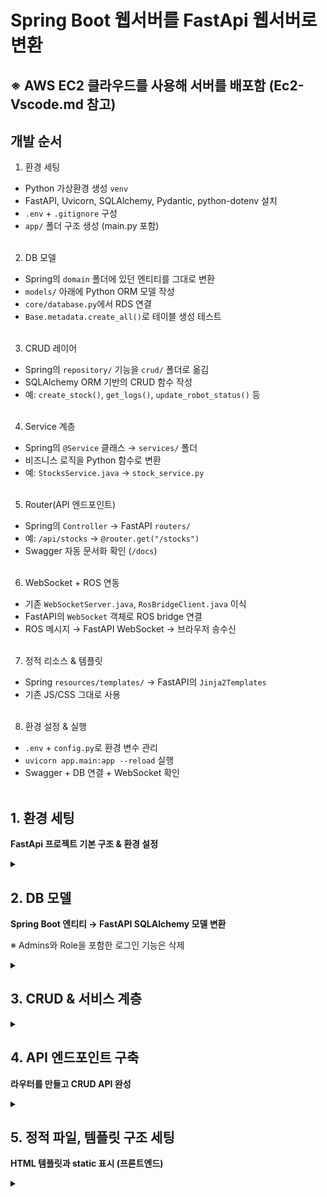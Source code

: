 # Spring Boot 웹서버를 FastApi 웹서버로 변환

## **※ AWS EC2 클라우드를 사용해 서버를 배포함 (Ec2-Vscode.md 참고)**

## 개발 순서

1. 환경 세팅
- Python 가상환경 생성 `venv`
- FastAPI, Uvicorn, SQLAlchemy, Pydantic, python-dotenv 설치
- `.env` + `.gitignore` 구성
- `app/` 폴더 구조 생성 (main.py 포함)
<br><br>

2. DB 모델
- Spring의 `domain` 폴더에 있던 엔티티를 그대로 변환
- `models/` 아래에 Python ORM 모델 작성
- `core/database.py`에서 RDS 연결
- `Base.metadata.create_all()`로 테이블 생성 테스트
<br><br>

3. CRUD 레이어
- Spring의 `repository/` 기능을 `crud/` 폴더로 옮김
- SQLAlchemy ORM 기반의 CRUD 함수 작성
- 예: `create_stock()`, `get_logs()`, `update_robot_status()` 등
<br><br>

4. Service 계층
- Spring의 `@Service` 클래스 → `services/` 폴더
- 비즈니스 로직을 Python 함수로 변환
- 예: `StocksService.java` → `stock_service.py`
<br><br>

5. Router(API 엔드포인트)
- Spring의 `Controller` → FastAPI `routers/`
- 예: `/api/stocks` → `@router.get("/stocks")`
- Swagger 자동 문서화 확인 (`/docs`)
<br><br>

6. WebSocket + ROS 연동
- 기존 `WebSocketServer.java`, `RosBridgeClient.java` 이식
- FastAPI의 `WebSocket` 객체로 ROS bridge 연결
- ROS 메시지 → FastAPI WebSocket → 브라우저 송수신
<br><br>

7. 정적 리소스 & 템플릿
- Spring `resources/templates/` → FastAPI의 `Jinja2Templates`
- 기존 JS/CSS 그대로 사용
<br><br>

8. 환경 설정 & 실행
- `.env` + `config.py`로 환경 변수 관리
- `uvicorn app.main:app --reload` 실행
- Swagger + DB 연결 + WebSocket 확인
<br><br>

## 1. 환경 세팅

**FastApi 프로젝트 기본 구조 & 환경 설정**

<details>
<summary></summary>
<div markdown="1">

### 기본 폴더 구조
```markdown
WMS_FastApi/
│
├── .env
├── .gitignore
├── requirements.txt
├── README.md
│
└── app/
    ├── main.py
    │
    ├── core/
    │   ├── __init__.py
    │   ├── config.py
    │   └── database.py
    │
    ├── models/
    │   └── __init__.py
    │
    ├── crud/
    │   └── __init__.py
    │
    ├── services/
    │   └── __init__.py
    │
    ├── routers/
    │   └── __init__.py
    │
    ├── schemas/
    │   └── __init__.py
    │
    ├── websocket/
    │   └── __init__.py
    │
    ├── templates/
    └── static/
```
---
### .gitignore

**가상환경, 캐시, 민감파일 제외**

```gitignore
# Python bytecode
__pycache__/
*.py[cod]
*$py.class

# Virtual environment
wms/
venv/
.env

# VS Code
.vscode/

# Logs
*.log

# OS
.DS_Store
Thumbs.db

# SQLite (필요시 제외)
*.db
```
---
### requirements.txt

**FastApi 서버 구동에 필요한 패키지 (MySql 기준)**

```txt
fastapi
uvicorn
sqlalchemy
pydantic==1.10.24    # 버전 1로 설치 해야함
python-dotenv
alembic
passlib[bcrypt]
python-multipart
requests
mysqlclient
jinja2
```

| 패키지 | 설명 |
|--------|-----|
| `fastapi` | FastAPI 웹 프레임워크 |
| `uvicorn` | ASGI 서버 (FastAPI 실행) |
| `sqlalchemy` | ORM |
| `pydantic` | FastAPI의 데이터 검증 라이브러리 (fastapi가 의존) |
| `python-dotenv` | .env 파일 환경 변수 처리 |
| `alembic` | SQLAlchemy 기반 DB 마이그레이션 |
| `passlib[bcrypt]` | 비밀번호 해시 암호화 (bcrypt 포함) |
| `python-multipart` | 파일 업로드 처리 |
| `requests` | HTTP 요청 라이브러리 |
| `mysqlclient` | MySQL 드라이버 |
| `jinja2` | 템플릿 엔진 |

---
### .env

**RDS 접속 정보 (초기는 더미 값)**

```bash
DB_USER=root
DB_PASSWORD=password
DB_HOST=db-host.rds.amazonaws.com
DB_PORT=3306
DB_NAME=wms
SERVER_PORT=8000
DEBUG=True
```
---
### app/care/config.py

**환경 변수 로딩 및 전역 설정 파일**

**`.env`를 Python에서 사용할 수 있게 함**

```python
from pydantic import BaseSettings

class Settings(BaseSettings):
    DB_USER: str
    DB_PASSWORD: str
    DB_HOST: str
    DB_PORT: int
    DB_NAME: str
    SERVER_PORT: int
    DEBUG: bool = True

    class Config:
        env_file = ".env"

settings = Settings()
```
---
### app/core/database.py

**SQLAlchemy 연결 세팅**

- Spring `application.properties` + `JpaConfig` 대체

```python
from sqlalchemy import create_engine
from sqlalchemy.orm import sessionmaker, declarative_base
from app.core.config import settings

DB_URL = (
    f"mysql+mysqlclient://{settings.DB_USER}:{settings.DB_PASSWORD}"
    f"@{settings.DB_HOST}:{settings.DB_PORT}/{settings.DB_NAME}"
)

engine = create_engine(DB_URL, pool_pre_ping=True)
SessionLocal = sessionmaker(autocommit=False, autoflush=False, bind=engine)
Base = declarative_base()
```
---
### app/main.py

**FastApi 메인**

- Spring의 `Application.java` 대체

```python
from fastapi import FastAPI
from app.core.config import settings

app = FastAPI(title="WMS FastAPI Server", debug=settings.DEBUG)

@app.get("/")
def root():
    return {"message": "FastAPI 서버 실행"}
```
---
### 실행 확인

1. 시스템 패키지 설치
```bash
sudo apt update

sudo apt install -y pkg-config default-libmysqlclient-dev build-essential
```
2. 가상환경 활성화
```bash
source wms/bin/activate
```
3. 패키지 설치
```bash
python -m pip install -r requirements.txt    # 패키지 설치

python -m pip freeze > requirements.txt    # 패키지 설치 후 패키지 버전 추가
```
4. 기본 폴더 생성
```bash
mkdir -p app/core app/models app/schemas app/crud app/routers app/services app/utils app/templates app/static
```
5. 서버 실행
```bash
uvicorn app.main:app --reload
```
</div></details>

## 2. DB 모델

**Spring Boot 엔티티 → FastAPI SQLAlchemy 모델 변환**

※ Admins와 Role을 포함한 로그인 기능은 삭제

<details>
<summary></summary>
<div markdown="1">

- `Base` 상속 → SQLAlchemy 모델 기본 구조

- `__tablename__` → DB 테이블 이름

- `unique=True` → 중복 방지

- `nullable` → 필수 입력 여부

### app/models/log.py

```python
from sqlalchemy import Column, Integer, String, BigInteger, DateTime
from app.core.database import Base  # SQLAlchemy Base 클래스, 모든 모델은 이 클래스를 상속해야 함

class Log(Base):
    
    __tablename__ = "log"  # DB 테이블명 지정

    # 고유 ID, 자동 증가
    id = Column(BigInteger, primary_key=True, autoincrement=True)

    # 로봇 관련 정보
    robot_name = Column(String, nullable=False)  # 로봇 이름
    robot_ip = Column(String, nullable=True)     # 로봇 IP 주소 (옵션)

    # 핀 관련 정보
    pin_name = Column(String, nullable=False)    # 핀 이름
    pin_coords = Column(String, nullable=True)   # 핀 좌표 (옵션)

    # 제품 관련 정보
    product_name = Column(String, nullable=False)  # 제품 이름
    product_id = Column(BigInteger, nullable=True) # 제품 고유 ID (옵션)
    quantity = Column(Integer, nullable=False)     # 수량

    # 작업 관련 정보
    action = Column(String, nullable=False)    # 수행된 작업/행동
    operator = Column(String, nullable=True)   # 작업자 이름 (옵션)
    
    # 이벤트 발생 시간
    timestamp = Column(DateTime, nullable=False)  # 로그 발생 시각
```
---
### app/models/robot.py

```python
from sqlalchemy import Column, String, BigInteger
from app.core.database import Base  # SQLAlchemy Base 클래스, 모든 모델은 이 클래스를 상속해야 함

class Robot(Base):

    __tablename__ = "robot"  # DB 테이블명 지정

    # 고유 ID, 자동 증가
    id = Column(BigInteger, primary_key=True, autoincrement=True)

    # 로봇 이름
    name = Column(String, nullable=False, unique=True)  # 필수, 중복 불가

    # 로봇 IP 주소
    ip = Column(String, nullable=False)  # 필수, 네트워크 연결용
```
---
### app/models/category.py

```python
from sqlalchemy import Column, String, BigInteger
from app.core.database import Base  # SQLAlchemy Base 클래스, 모든 모델은 이 클래스를 상속해야 함

class Category(Base):

    __tablename__ = "category"  # DB 테이블명 지정

    # 고유 ID, 자동 증가
    id = Column(BigInteger, primary_key=True, autoincrement=True)

    # 카테고리 이름
    name = Column(String, nullable=False, unique=True)  # 필수, 중복 불가
```
---
### app/models/pin.py

```python
from sqlalchemy import Column, String, BigInteger
from app.core.database import Base  # SQLAlchemy Base 클래스, 모든 모델은 이 클래스를 상속해야 함

class Pin(Base):

    __tablename__ = "pin"  # DB 테이블명 지정

    # 고유 ID, 자동 증가
    id = Column(BigInteger, primary_key=True, autoincrement=True)

    # 핀 이름
    name = Column(String, nullable=False, unique=True)  # 필수, 중복 불가

    # 핀 좌표
    coords = Column(String, nullable=True)  # "x,y" 형태, 옵션 필드
```
---
### app/models/stocks.py

```python
from sqlalchemy import Column, String, Integer, BigInteger
from app.core.database import Base  # SQLAlchemy Base 클래스, 모든 모델은 이 클래스를 상속해야 함

class Stocks(Base):

    __tablename__ = "stocks"  # DB 테이블명 지정

    # 고유 ID, 자동 증가
    id = Column(BigInteger, primary_key=True, autoincrement=True)

    # 제품 이름
    name = Column(String, nullable=False)  # 필수 입력

    # 카테고리 정보
    category = Column(String, nullable=False)  # Category 이름 참조 (외래키로 연결 가능)

    # 핀 정보
    pin = Column(String, nullable=False)       # Pin 이름 참조 (외래키로 연결 가능)

    # 수량
    quantity = Column(Integer, nullable=False)  # 필수 입력
```
</div></details>

## 3. CRUD & 서비스 계층

<details>
<summary></summary>
<div markdown="1">

### CRUD 스켈레톤 `app/crud/`

`app/crud/log_crud.py`

```python
from sqlalchemy.orm import Session
from app.models.log import Log

# CREATE 새로운 로그 데이터 추가
def create_log(db: Session, log_data: dict):
    log = Log(**log_data)     # 전달받은 데이터(dict)를 Log 객체로 변환
    db.add(log)               # 세션에 추가
    db.commit()               # 변경사항 저장
    db.refresh(log)           # DB 반영된 최신 데이터로 갱신
    return log


# READ 특정 로그 ID로 조회
def get_log(db: Session, log_id: int):
    return db.query(Log).filter(Log.id == log_id).first()


# READ-ALL 전체 로그 또는 일부 로그 목록 조회
def get_logs(db: Session, skip: int = 0, limit: int = 100):   # skip: 건너뛸 수, limit: 최대 조회 수
    return db.query(Log).offset(skip).limit(limit).all()


# UPDATE 로그 데이터 수정
def update_log(db: Session, log_id: int, update_data: dict):
    log = db.query(Log).filter(Log.id == log_id).first()
    if not log:
        return None

    for key, value in update_data.items():   # 전달받은 필드만 업데이트
        setattr(log, key, value)

    db.commit()        # 변경사항 저장
    db.refresh(log)    # 최신 상태로 갱신
    return log


# DELETE 로그 데이터 삭제
def delete_log(db: Session, log_id: int):
    log = db.query(Log).filter(Log.id == log_id).first()
    if not log:
        return None

    db.delete(log)     # 세션에서 삭제
    db.commit()        # 실제 DB에 반영
    return log
```

**같은 방식으로 `Robot`, `Pin`, `Category`, `Stock` CRUD도 각각 생성**

---
### 서비스 계층 `app/services/`
- CRUD 호출
- 비지니스 로직 처리 (재고 수량 업데이트, 입/출고 처리, 로봇 상태 확인 등)

```python
from sqlalchemy.orm import Session
from app.crud import log_crud
from app.models.log import Log

class LogService:
    
    def __init__(self, db: Session):
        self.db = db  # 데이터베이스 세션 주입 (DI 방식)

    # CREATE 로그 생성
    def create_log_entry(self, robot_name: str, pin_name: str, product_name: str,
                         quantity: int, action: str, timestamp):
        log = Log(
            robot_name=robot_name,
            pin_name=pin_name,
            product_name=product_name,
            quantity=quantity,
            action=action,
            timestamp=timestamp
        )
        return log_crud.create_log(self.db, log)

    # READ 전체 로그 조회
    def list_logs(self, skip: int = 0, limit: int = 100):
        return log_crud.get_logs(self.db, skip, limit)
```

**같은 방식으로 `Robot`, `Pin`, `Category`, `Stock` service도 각각 생성**

---
### CRUD + Service 테스트

1. `.enc`에 RDS 정보 입력
2. `main.py`에서 DB 세션 생성 후 테스트
3. 샘플 데이터를 생성하고 반환되는지 확인

```python
# app/main.py
from fastapi import Depends
from sqlalchemy.orm import Session
from app.core.database import SessionLocal
from app.services.log_service import LogService

def get_db():
    db = SessionLocal()
    try:
        yield db
    finally:
        db.close()

@app.get("/test_logs")
def test_logs(db: Session = Depends(get_db)):
    service = LogService(db)
    return service.list_logs()
```

- `uvicorn app.main:app --reload` 후 `/test_logs` 접속

- DB 연결 확인 가능 : `[]`출력 확인

</div></details>

## 4. API 엔드포인트 구축

**라우터를 만들고 CRUD API 완성**

<details>
<summary></summary>
<div markdown="1">

### `schemas/log_schema.py`

- API 요청/응답 구조 정의

```python
from pydantic import BaseModel
from datetime import datetime
from typing import Optional


# 기본 로그 데이터 스키마 (공통 필드 정의)
class LogBase(BaseModel):
    # 로봇 관련 정보
    robot_name: str                      # 로봇 이름
    robot_ip: Optional[str] = None       # 로봇 IP 주소 (옵션)

    # 핀 관련 정보
    pin_name: str                        # 핀 이름
    pin_coords: Optional[str] = None     # 핀 좌표 (옵션)

    # 카테고리 및 제품 관련 정보
    category_name: str                   # 카테고리 이름
    stock_name: str                      # 제품 이름
    stock_id: Optional[int] = None       # 제품 ID (옵션)
    quantity: int                       # 수량

    # 작업 관련 정보
    action: str                         # 작업 종류 (예: 입고, 출고)

    # 로그 발생 시각
    timestamp: datetime                 # 이벤트 발생 시각


# 로그 생성 요청 시 사용 (입력용)
class LogCreate(LogBase):
    pass  # LogBase 그대로 사용, 추가 필드 없음


# 로그 수정 시 사용 (부분 업데이트 허용)
class LogUpdate(BaseModel):
    # 모든 필드는 선택적으로 수정 가능
    robot_name: Optional[str] = None
    robot_ip: Optional[str] = None
    pin_name: Optional[str] = None
    pin_coords: Optional[str] = None
    category_name: Optional[str] = None
    stock_name: Optional[str] = None
    stock_id: Optional[int] = None
    quantity: Optional[int] = None
    action: Optional[str] = None
    timestamp: Optional[datetime] = None


# 로그 조회 응답 시 사용 (출력용)
class LogResponse(LogBase):
    id: int  # 고유 ID 필드 포함

    class Config:
        orm_mode = True  # SQLAlchemy ORM 객체를 자동으로 변환 가능하게 설정
```

**같은 방식으로 `Robot`, `Pin`, `Category`, `Stock` schema도 각각 생성**

---
### `crud/log_crud.py`

```python
from sqlalchemy.orm import Session
from app.models.log import Log
from app.schemas.log_schema import LogCreate, LogUpdate


# READ-ALL 전체 로그 조회
def get_logs(db: Session):
    return db.query(Log).all()


# READ 단일 로그 조회 (ID 기준)
def get_log_by_id(db: Session, log_id: int):
    return db.query(Log).filter(Log.id == log_id).first()


# CREATE 새로운 로그 데이터 추가
def create_log(db: Session, log: LogCreate):
    db_log = Log(**log.dict())   # Pydantic 모델(LogCreate)을 SQLAlchemy 객체로 변환
    db.add(db_log)               # 세션에 추가
    db.commit()                  # 변경사항 저장
    db.refresh(db_log)           # DB 반영된 최신 상태로 갱신
    return db_log


# UPDATE 로그 데이터 수정
def update_log(db: Session, log_id: int, log_data: LogUpdate):
    db_log = db.query(Log).filter(Log.id == log_id).first()
    if not db_log:
        return None

    # 수정 요청된 필드만 갱신 (exclude_unset=True → 전달된 값만 업데이트)
    for key, value in log_data.dict(exclude_unset=True).items():
        setattr(db_log, key, value)

    db.commit()        # 변경사항 저장
    db.refresh(db_log) # 최신 상태로 갱신
    return db_log


# DELETE 로그 데이터 삭제
def delete_log(db: Session, log_id: int):
    db_log = db.query(Log).filter(Log.id == log_id).first()
    if not db_log:
        return None

    db.delete(db_log)  # 세션에서 삭제
    db.commit()        # 실제 DB 반영
    return db_log
```

### **※기존 코드와 다른 점**

- **Pydantic 스키마를 직접 사용 - FastApi가 자동으로 유효성 검사**
```python
def create_log(db: Session, log: LogCreate):
    db_log = Log(**log.dict())  # 스키마 → ORM 변환
```

- **`exclude_unset=True`로 부분 업데이트(PATCH) 지원 - 변경된 필드만 부분 수정**
```python
for key, value in log_data.dict(exclude_unset=True).items():
    setattr(db_log, key, value)
```
- **CRUD 함수 이름이 RESTful 패턴(`get_*`, `create_*`, `update_*`, `delete_*`)으로 통일**
- **FastApi 자동 문서화와 호환**
- **API - DB 사이의 데이터 무결성 확보**

**같은 방식으로 `Robot`, `Pin`, `Category`, `Stock` crud도 각각 생성**

---
### `routers/log_router.py`

```python
from fastapi import APIRouter, Depends, HTTPException
from sqlalchemy.orm import Session
from typing import List
from app.core.database import SessionLocal
from app.schemas.log_schema import LogResponse, LogCreate, LogUpdate
from app.crud import log_crud

# Logs 관련 라우터 설정
router = APIRouter(prefix="/logs", tags=["Logs"])


# DB 세션 생성
def get_db():
    db = SessionLocal()
    try:
        yield db
    finally:
        db.close()


# READ-ALL 전체 로그 조회
@router.get("/", response_model=List[LogResponse])
def read_logs(db: Session = Depends(get_db)):
    return log_crud.get_logs(db)


# READ 단일 로그 조회 (ID 기준)
@router.get("/{log_id}", response_model=LogResponse)
def read_log(log_id: int, db: Session = Depends(get_db)):
    log = log_crud.get_log_by_id(db, log_id)
    if not log:
        raise HTTPException(status_code=404, detail="Log not found")
    return log


# CREATE 새로운 로그 추가
@router.post("/", response_model=LogResponse)
def create_log(log: LogCreate, db: Session = Depends(get_db)):
    return log_crud.create_log(db, log)


# UPDATE 로그 데이터 수정
@router.put("/{log_id}", response_model=LogResponse)
def update_log(log_id: int, log_data: LogUpdate, db: Session = Depends(get_db)):
    updated = log_crud.update_log(db, log_id, log_data)
    if not updated:
        raise HTTPException(status_code=404, detail="Log not found")
    return updated


# DELETE 로그 데이터 삭제
@router.delete("/{log_id}", response_model=LogResponse)
def delete_log(log_id: int, db: Session = Depends(get_db)):
    deleted = log_crud.delete_log(db, log_id)
    if not deleted:
        raise HTTPException(status_code=404, detail="Log not found")
    return deleted
```

**같은 방식으로 `Robot`, `Pin`, `Category`, `Stock` router도 각각 생성**

---
### `main.py` 수정

```python
from fastapi import FastAPI
from app.routers import log_router

# FastAPI 애플리케이션 생성
app = FastAPI(title="WMS FastAPI Server", version="0.2.0")

# 기본 루트 엔드포인트
@app.get("/")
def root():
    return {"message": "FastAPI 서버 실행 중"}

# Logs 라우터 등록
app.include_router(log_router.router)
```

- `# FastAPI 애플리케이션 생성` → 앱 정의

- `# 기본 루트 엔드포인트` → 서버 상태 확인용

- `# Logs 라우터 등록` → 로그 관련 API 묶음 등록
---

### 테스트 실행

1. 서버 실행 (`uvicorn app.main:app --reload`)

2. `http://127.0.0.1:8000/logs` 접속 후 출력 확인 (`[]`출력)

3. `http://127.0.0.1:8000/docs` 접속

4. `Swagger`에서 **POST /logs/** 선택 → “Try it out” 클릭

5. 요청 예시 확인
```json
{
  "robot_name": "string",
  "robot_ip": "string",
  "pin_name": "string",
  "pin_coords": "string",
  "category_name": "string",
  "stock_name": "string",
  "stock_id": 0,
  "quantity": 0,
  "action": "string",
  "timestamp": "2025-10-20T08:44:42.817Z"
}
```
6. 예시 입력
```json
{
  "robot_name": "WMS-01",
  "robot_ip": "192.168.0.10",
  "pin_name": "A-1",
  "pin_coords": "10.2, 5.7",
  "category_name": "전자부품",
  "stock_name": "IC칩 세트",
  "stock_id": 1001,
  "quantity": 25,
  "action": "입고",
  "timestamp": "2025-10-20T17:23:52"
}
```

7. `http://127.0.0.1:8000/logs`에서 확인 또는 `Swagger`에서 확인

</div></details>

## 5. 정적 파일, 템플릿 구조 세팅

**HTML 템플릿과 static 표시 (프론트엔드)**

<details>
<summary></summary>
<div markdown="1">

### 구조

```bash
├── static/                  # 정적 파일
│   ├── css/
│   │   └── style.css
│   ├── js/
│   │   └── main.js
│   └── images/
│       └── logo.png
│
└── templates/               # HTML 템플릿
    ├── index.html
    └── logs.html
```
---
### `templates/index.html`

```html
<!DOCTYPE html>
<html lang="ko">
<head>
    <meta charset="UTF-8">
    <meta name="viewport" content="width=device-width, initial-scale=1.0">
    <title>WASD_WMS</title>
    <link rel="stylesheet" href="/static/css/style.css">
</head>

<body>
<!--헤더-->
    <header class="header"></header>

<!--메인-->
    <main>
        <div id="sidebar" class="sidebar">
            <p class="WASD">WASD</p>
            <a href="/index">대시보드</a>
            <a href="/stocks">물품 현황</a>
            <a href="#">로봇 관리</a>
            <a href="#">작업 로그</a>
            <a href="#">관리자</a>
        </div>

        <div id="main_screen" class="main_screen">

            <div class="topbar">
                <img id="togglebtn" src="/static/images/slide01.png" alt="슬라이드바">

                <div class="user_menu_wrapper">
                    <img id="user_icon" src="/static/images/user01.png" alt="유저아이콘">
                    <div id="user_menu" class="user_menu">
                        <p><strong>아이디:</strong> 예시</p>
                        <p><strong>이름:</strong> 예시</p>
                        <button id="logout_btn">로그아웃</button>
                    </div>
                </div>
            </div>

            <div class="first_line">
                <div class="order">
                    <div class="search_bar">
                        <input class="search_input" placeholder="   상품명을 입력하세요" type="text">
                        <button class="search_btn">검색</button>
                    </div>
                    <div class="buttons">
                        <button>입고</button>
                        <button>출고</button>
                    </div>
                </div>

                <div class="map">
                    <p>지도</p>
                </div>
            </div>

            <div class="second_line">
                <div class="log">
                    <p class="log_t">작업 내역</p>
                    <p class="log_text">작업 내역 나오는 곳</p>
                    <a href="/logs">로그 데이터 확인하기</a>
                </div>

                <div class="camera">
                    <p>카메라 캡쳐</p>
                </div>
            </div>
        </div>
    </main>

<!--푸터-->
    <footer></footer>

    <script src="/static/js/main.js"></script>
</body>
</html>
```

### `static/css/style.css`, `static/js/main.js`, `static/images/[이미지파일]` 추가
---

### `main.py` 수정

```python
from fastapi import FastAPI, Request
from fastapi.templating import Jinja2Templates
from fastapi.staticfiles import StaticFiles
from fastapi.responses import HTMLResponse
from app.core.config import settings
from app.routers import log_router

app = FastAPI(title="WMS FastAPI Server", debug=settings.DEBUG)

# 정적 파일 등록 (/static 경로로 접근 가능)
app.mount("/static", StaticFiles(directory="app/static"), name="static")

# 템플릿 등록
templates = Jinja2Templates(directory="app/templates")

# 라우터 등록
app.include_router(log_router.router)


# 메인 페이지 (HTML 렌더링)
@app.get("/", response_class=HTMLResponse)
async def root(request: Request):
    return templates.TemplateResponse("index.html", {"request": request, "title": "WMS Dashboard"})
```
---
### 테스트
1. 서버 실행
```bash
uvicorn app.main:app --reload
```
2. 브라우저 접속
```cpp
http://127.0.0.1:8000/
```

3. `index.html`접속 후, `/static`파일 로드 확인 

</div></details>